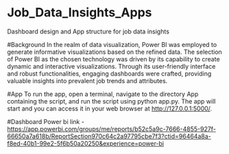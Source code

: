 # Job_Data_Insights_Apps
Dashboard design  and App structure  for job data insights

#Background
In the realm of data visualization, Power BI was employed to generate informative visualizations based on the refined data. The selection of Power BI as the chosen technology was driven by its capability to create dynamic and interactive visualizations. Through its user-friendly interface and robust functionalities, engaging dashboards were crafted, providing valuable insights into prevalent job trends and attributes.

#App
To run the app, open a terminal, navigate to the directory App containing the  script, and run the script using python app.py. The app will start and you can access it in your web browser at http://127.0.0.1:5000/.

#Dashboard
Power bi link - https://app.powerbi.com/groups/me/reports/b52c5a9c-7666-4855-927f-66650a7a618b/ReportSection970c64c2a97795cbe7f3?ctid=96464a8a-f8ed-40b1-99e2-5f6b50a20250&experience=power-bi
